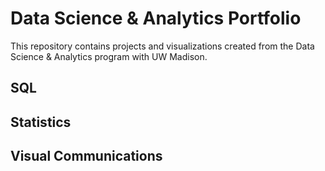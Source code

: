 # Data Science & Analytics Portfolio
This repository contains projects and visualizations created from the Data Science & Analytics program with UW Madison.

## SQL

## Statistics

## Visual Communications
